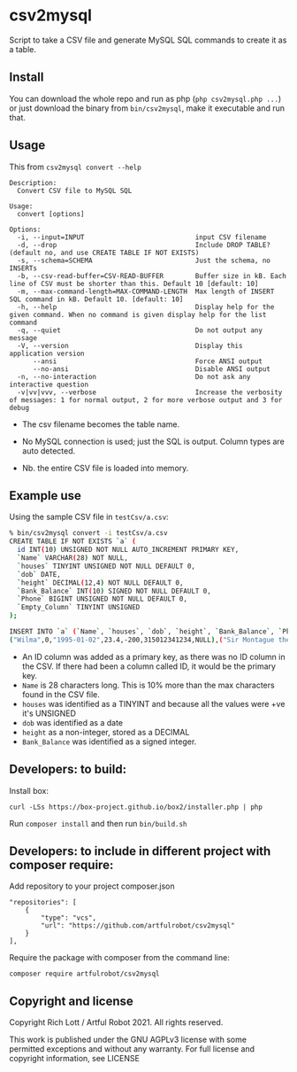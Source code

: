 # csv2mysql

Script to take a CSV file and generate MySQL SQL commands to create it as
a table.

## Install

You can download the whole repo and run as php (`php csv2mysql.php ...`)
or just download the binary from `bin/csv2mysql`, make it executable and
run that.


## Usage

This from `csv2mysql convert --help`

```
Description:
  Convert CSV file to MySQL SQL

Usage:
  convert [options]

Options:
  -i, --input=INPUT                            input CSV filename
  -d, --drop                                   Include DROP TABLE? (default no, and use CREATE TABLE IF NOT EXISTS)
  -s, --schema=SCHEMA                          Just the schema, no INSERTs
  -b, --csv-read-buffer=CSV-READ-BUFFER        Buffer size in kB. Each line of CSV must be shorter than this. Default 10 [default: 10]
  -m, --max-command-length=MAX-COMMAND-LENGTH  Max length of INSERT SQL command in kB. Default 10. [default: 10]
  -h, --help                                   Display help for the given command. When no command is given display help for the list command
  -q, --quiet                                  Do not output any message
  -V, --version                                Display this application version
      --ansi                                   Force ANSI output
      --no-ansi                                Disable ANSI output
  -n, --no-interaction                         Do not ask any interactive question
  -v|vv|vvv, --verbose                         Increase the verbosity of messages: 1 for normal output, 2 for more verbose output and 3 for debug

```

- The csv filename becomes the table name.

- No MySQL connection is used; just the SQL is output. Column types are
  auto detected.

- Nb. the entire CSV file is loaded into memory.

## Example use

Using the sample CSV file in `testCsv/a.csv`:

```sh
% bin/csv2mysql convert -i testCsv/a.csv
CREATE TABLE IF NOT EXISTS `a` (
  id INT(10) UNSIGNED NOT NULL AUTO_INCREMENT PRIMARY KEY,
  `Name` VARCHAR(28) NOT NULL,
  `houses` TINYINT UNSIGNED NOT NULL DEFAULT 0,
  `dob` DATE,
  `height` DECIMAL(12,4) NOT NULL DEFAULT 0,
  `Bank_Balance` INT(10) SIGNED NOT NULL DEFAULT 0,
  `Phone` BIGINT UNSIGNED NOT NULL DEFAULT 0,
  `Empty_Column` TINYINT UNSIGNED
);

INSERT INTO `a` (`Name`, `houses`, `dob`, `height`, `Bank_Balance`, `Phone`, `Empty_Column`) VALUES 
("Wilma",0,"1995-01-02",23.4,-200,315012341234,NULL),("Sir Montague the Oppressor",200,"1995-01-02",23.4,-200,325012341234,NULL);
```

- An ID column was added as a primary key, as there was no ID column in
  the CSV. If there had been a column called ID, it would be the primary
  key.
- `Name` is 28 characters long. This is 10% more than the max characters
  found in the CSV file.
- `houses` was identified as a TINYINT and because all the values were +ve
  it's UNSIGNED
- `dob` was identified as a date
- `height` as a non-integer, stored as a DECIMAL
- `Bank_Balance` was identified as a signed integer.


## Developers: to build:

Install box:

```
curl -LSs https://box-project.github.io/box2/installer.php | php
```

Run `composer install` and then run `bin/build.sh`

## Developers: to include in different project with composer require:

Add repository to your project composer.json

```
"repositories": [
    {
        "type": "vcs",
        "url": "https://github.com/artfulrobot/csv2mysql"
    }
],
```

Require the package with composer from the command line:
```
composer require artfulrobot/csv2mysql
```

## Copyright and license

Copyright Rich Lott / Artful Robot 2021. All rights reserved.

This work is published under the GNU AGPLv3 license with some   
permitted exceptions and without any warranty. For full license 
and copyright information, see LICENSE                          
